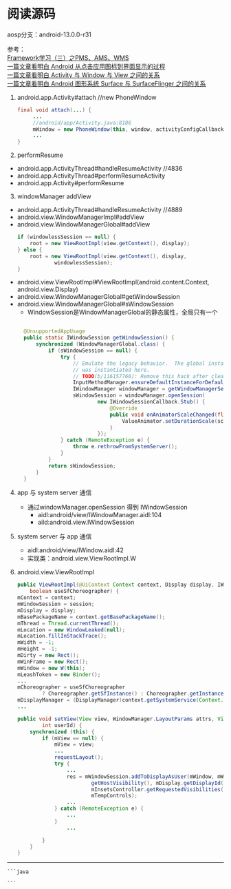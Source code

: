
# 阅读源码
aosp分支：android-13.0.0-r31

参考：  
[Framework学习（三）之PMS、AMS、WMS](https://blog.csdn.net/ljx1400052550/article/details/115518631)  
[一篇文章看明白 Android 从点击应用图标到界面显示的过程](https://blog.csdn.net/freekiteyu/article/details/79318031)  
[一篇文章看明白 Activity 与 Window 与 View 之间的关系](https://blog.csdn.net/freekiteyu/article/details/79408969)  
[一篇文章看明白 Android 图形系统 Surface 与 SurfaceFlinger 之间的关系](https://blog.csdn.net/freekiteyu/article/details/79483406)




1. android.app.Activity#attach
   //new PhoneWindow
   ```java
   final void attach(...) {
        ...
        //android/app/Activity.java:8186
        mWindow = new PhoneWindow(this, window, activityConfigCallback);
        ...
   }
   ```
   

2. performResume
- android.app.ActivityThread#handleResumeActivity
  //4836
- android.app.ActivityThread#performResumeActivity
- android.app.Activity#performResume

3. windowManager addView
- android.app.ActivityThread#handleResumeActivity
  //4889
- android.view.WindowManagerImpl#addView
- android.view.WindowManagerGlobal#addView
    ```java
    if (windowlessSession == null) {
        root = new ViewRootImpl(view.getContext(), display);
    } else {
        root = new ViewRootImpl(view.getContext(), display,
                windowlessSession);
    }

    ```
- android.view.ViewRootImpl#ViewRootImpl(android.content.Context, android.view.Display)
- android.view.WindowManagerGlobal#getWindowSession
- android.view.WindowManagerGlobal#sWindowSession
  - WindowSession是WindowManagerGlobal的静态属性，全局只有一个
  ```java

    @UnsupportedAppUsage
    public static IWindowSession getWindowSession() {
        synchronized (WindowManagerGlobal.class) {
            if (sWindowSession == null) {
                try {
                    // Emulate the legacy behavior.  The global instance of InputMethodManager
                    // was instantiated here.
                    // TODO(b/116157766): Remove this hack after cleaning up @UnsupportedAppUsage
                    InputMethodManager.ensureDefaultInstanceForDefaultDisplayIfNecessary();
                    IWindowManager windowManager = getWindowManagerService();
                    sWindowSession = windowManager.openSession(
                            new IWindowSessionCallback.Stub() {
                                @Override
                                public void onAnimatorScaleChanged(float scale) {
                                    ValueAnimator.setDurationScale(scale);
                                }
                            });
                } catch (RemoteException e) {
                    throw e.rethrowFromSystemServer();
                }
            }
            return sWindowSession;
        }
    }
  ```

4. app 与 system server 通信
   - 通过windowManager.openSession 得到 IWindowSession
      - aidl:android/view/IWindowManager.aidl:104
      - aild:android.view.IWindowSession

5. system server 与 app 通信
    - aidl:android/view/IWindow.aidl:42
    - 实现类：android.view.ViewRootImpl.W


6. android.view.ViewRootImpl
    ```java 
    public ViewRootImpl(@UiContext Context context, Display display, IWindowSession session,
        boolean useSfChoreographer) {
    mContext = context;
    mWindowSession = session;
    mDisplay = display;
    mBasePackageName = context.getBasePackageName();
    mThread = Thread.currentThread();
    mLocation = new WindowLeaked(null);
    mLocation.fillInStackTrace();
    mWidth = -1;
    mHeight = -1;
    mDirty = new Rect();
    mWinFrame = new Rect();
    mWindow = new W(this);
    mLeashToken = new Binder();
    ...
    mChoreographer = useSfChoreographer
            ? Choreographer.getSfInstance() : Choreographer.getInstance();
    mDisplayManager = (DisplayManager)context.getSystemService(Context.DISPLAY_SERVICE);
    ...

    ```
    
    ```java 
    public void setView(View view, WindowManager.LayoutParams attrs, View panelParentView,
            int userId) {
        synchronized (this) {
            if (mView == null) {
                mView = view;
                ...
                requestLayout();
                try {
                    ...
                    res = mWindowSession.addToDisplayAsUser(mWindow, mWindowAttributes,
                            getHostVisibility(), mDisplay.getDisplayId(), userId,
                            mInsetsController.getRequestedVisibilities(), inputChannel, mTempInsets,
                            mTempControls);
                    ...
                } catch (RemoteException e) {
                    ...
                } 
                    ...

            }
        }
    }
    
    ```




--------------------------------------------------



    ```java 
    
    ```

